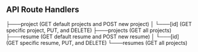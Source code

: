 
## 

## 

## API Route Handlers
├───project     (GET default projects and POST new project)
│   └───[id]    (GET specific project, PUT, and DELETE)
├───projects    (GET all projects)
├───resume      (GET default resume and POST new resume) 
│   └───[id]    (GET specific resume, PUT, and DELETE) 
└───resumes     (GET all projects)